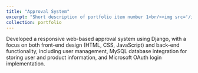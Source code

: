 ```yaml
---
title: "Approval System"
excerpt: "Short description of portfolio item number 1<br/><img src='/images/500x300.png'>"
collection: portfolio
---
```


Developed a responsive web-based approval system using Django, with a focus on both front-end design (HTML, 
CSS, JavaScript) and back-end functionality, including user management, MySQL database integration for storing user and product information, and Microsoft OAuth login implementation.
